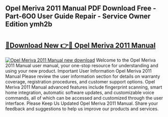 ## Opel Meriva 2011 Manual PDF Download Free - Part-6O0 User Guide Repair - Service Owner Edition ymh2b

# <h2><a href="http://cf20746.oget.top/?id=Opel+Meriva+2011+Manual">🔗Download New 👉🔴 Opel Meriva 2011 Manual</a></h2>

[![Opel Meriva 2011 Manual new download](https://i.imgur.com/5g1atiW.png)](http://cf20746.oget.top/?id=Opel+Meriva+2011+Manual)
Welcome to the Opel Meriva 2011 Manual user manual, your one-stop resource for understanding and using your new product. Important User Information Opel Meriva 2011 Manual Please review the user information section for details on warranty coverage, registration procedures, and customer support options. Opel Meriva 2011 Manual advanced features include fingerprint scanning, smart home integration, automatic software updates, and customizable voice commands, all of which can be accessed and customized through the user interface. Please Keep Us Updated Opel Meriva 2011 Manual. Share your feedback and suggestions to help us improve our products and services.
